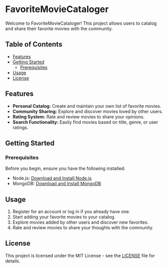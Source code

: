 # FavoriteMovieCataloger

Welcome to FavoriteMovieCataloger! This project allows users to catalog and share their favorite movies with the community.

## Table of Contents

- [Features](#features)
- [Getting Started](#getting-started)
  - [Prerequisites](#prerequisites)
- [Usage](#usage)
- [License](#license)

## Features

- **Personal Catalog:** Create and maintain your own list of favorite movies.
- **Community Sharing:** Explore and discover movies loved by other users.
- **Rating System:** Rate and review movies to share your opinions.
- **Search Functionality:** Easily find movies based on title, genre, or user ratings.

## Getting Started

### Prerequisites

Before you begin, ensure you have the following installed:

- Node.js: [Download and Install Node.js](https://nodejs.org/)
- MongoDB: [Download and Install MongoDB](https://www.mongodb.com/try/download/community)

## Usage

1. Register for an account or log in if you already have one.
2. Start adding your favorite movies to your catalog.
3. Explore movies added by other users and discover new favorites.
4. Rate and review movies to share your thoughts with the community.

## License

This project is licensed under the MIT License - see the [LICENSE](LICENSE.md) file for details.
